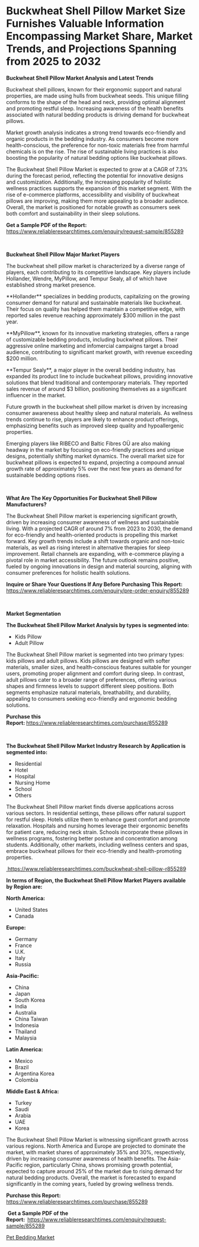 <p><h1>Buckwheat Shell Pillow Market Size Furnishes Valuable Information Encompassing Market Share, Market Trends, and Projections Spanning from 2025 to 2032</h1></p><p><strong>Buckwheat Shell Pillow Market Analysis and Latest Trends</strong></p>
<p><p>Buckwheat shell pillows, known for their ergonomic support and natural properties, are made using hulls from buckwheat seeds. This unique filling conforms to the shape of the head and neck, providing optimal alignment and promoting restful sleep. Increasing awareness of the health benefits associated with natural bedding products is driving demand for buckwheat pillows.</p><p>Market growth analysis indicates a strong trend towards eco-friendly and organic products in the bedding industry. As consumers become more health-conscious, the preference for non-toxic materials free from harmful chemicals is on the rise. The rise of sustainable living practices is also boosting the popularity of natural bedding options like buckwheat pillows.</p><p>The Buckwheat Shell Pillow Market is expected to grow at a CAGR of 7.3% during the forecast period, reflecting the potential for innovative designs and customization. Additionally, the increasing popularity of holistic wellness practices supports the expansion of this market segment. With the rise of e-commerce platforms, accessibility and visibility of buckwheat pillows are improving, making them more appealing to a broader audience. Overall, the market is positioned for notable growth as consumers seek both comfort and sustainability in their sleep solutions.</p></p>
<p><strong>Get a Sample PDF of the Report:&nbsp;</strong> <a href="https://www.reliableresearchtimes.com/enquiry/request-sample/855289?utm_campaign=2096&utm_medium=2&utm_source=Github&utm_content=ia&utm_term=07022025&utm_id=buckwheat-shell-pillow">https://www.reliableresearchtimes.com/enquiry/request-sample/855289</a></p>
<p>&nbsp;</p>
<p><strong>Buckwheat Shell Pillow Major Market Players</strong></p>
<p><p>The buckwheat shell pillow market is characterized by a diverse range of players, each contributing to its competitive landscape. Key players include Hollander, Wendre, MyPillow, and Tempur Sealy, all of which have established strong market presence.</p><p>**Hollander** specializes in bedding products, capitalizing on the growing consumer demand for natural and sustainable materials like buckwheat. Their focus on quality has helped them maintain a competitive edge, with reported sales revenue reaching approximately $300 million in the past year.</p><p>**MyPillow**, known for its innovative marketing strategies, offers a range of customizable bedding products, including buckwheat pillows. Their aggressive online marketing and infomercial campaigns target a broad audience, contributing to significant market growth, with revenue exceeding $200 million.</p><p>**Tempur Sealy**, a major player in the overall bedding industry, has expanded its product line to include buckwheat pillows, providing innovative solutions that blend traditional and contemporary materials. They reported sales revenue of around $3 billion, positioning themselves as a significant influencer in the market.</p><p>Future growth in the buckwheat shell pillow market is driven by increasing consumer awareness about healthy sleep and natural materials. As wellness trends continue to rise, players are likely to enhance product offerings, emphasizing benefits such as improved sleep quality and hypoallergenic properties. </p><p>Emerging players like RIBECO and Baltic Fibres OÜ are also making headway in the market by focusing on eco-friendly practices and unique designs, potentially shifting market dynamics. The overall market size for buckwheat pillows is expected to expand, projecting a compound annual growth rate of approximately 5% over the next few years as demand for sustainable bedding options rises.</p></p>
<p>&nbsp;</p>
<p><strong>What Are The Key Opportunities For Buckwheat Shell Pillow Manufacturers?</strong></p>
<p><p>The Buckwheat Shell Pillow market is experiencing significant growth, driven by increasing consumer awareness of wellness and sustainable living. With a projected CAGR of around 7% from 2023 to 2030, the demand for eco-friendly and health-oriented products is propelling this market forward. Key growth trends include a shift towards organic and non-toxic materials, as well as rising interest in alternative therapies for sleep improvement. Retail channels are expanding, with e-commerce playing a pivotal role in market accessibility. The future outlook remains positive, fueled by ongoing innovations in design and material sourcing, aligning with consumer preferences for holistic health solutions.</p></p>
<p><strong>Inquire or Share Your Questions If Any Before Purchasing This Report:</strong> <a href="https://www.reliableresearchtimes.com/enquiry/pre-order-enquiry/855289?utm_campaign=2096&utm_medium=2&utm_source=Github&utm_content=ia&utm_term=07022025&utm_id=buckwheat-shell-pillow">https://www.reliableresearchtimes.com/enquiry/pre-order-enquiry/855289</a></p>
<p>&nbsp;</p>
<p><strong>Market Segmentation</strong></p>
<p><strong>The Buckwheat Shell Pillow Market Analysis by types is segmented into:</strong></p>
<p><ul><li>Kids Pillow</li><li>Adult Pillow</li></ul></p>
<p><p>The Buckwheat Shell Pillow market is segmented into two primary types: kids pillows and adult pillows. Kids pillows are designed with softer materials, smaller sizes, and health-conscious features suitable for younger users, promoting proper alignment and comfort during sleep. In contrast, adult pillows cater to a broader range of preferences, offering various shapes and firmness levels to support different sleep positions. Both segments emphasize natural materials, breathability, and durability, appealing to consumers seeking eco-friendly and ergonomic bedding solutions.</p></p>
<p><strong>Purchase this Report:&nbsp;</strong><a href="https://www.reliableresearchtimes.com/purchase/855289?utm_campaign=2096&utm_medium=2&utm_source=Github&utm_content=ia&utm_term=07022025&utm_id=buckwheat-shell-pillow">https://www.reliableresearchtimes.com/purchase/855289</a></p>
<p>&nbsp;</p>
<p><strong>The Buckwheat Shell Pillow Market Industry Research by Application is segmented into:</strong></p>
<p><ul><li>Residential</li><li>Hotel</li><li>Hospital</li><li>Nursing Home</li><li>School</li><li>Others</li></ul></p>
<p><p>The Buckwheat Shell Pillow market finds diverse applications across various sectors. In residential settings, these pillows offer natural support for restful sleep. Hotels utilize them to enhance guest comfort and promote relaxation. Hospitals and nursing homes leverage their ergonomic benefits for patient care, reducing neck strain. Schools incorporate these pillows in wellness programs, fostering better posture and concentration among students. Additionally, other markets, including wellness centers and spas, embrace buckwheat pillows for their eco-friendly and health-promoting properties.</p></p>
<p><a href="https://www.reliableresearchtimes.com/buckwheat-shell-pillow-r855289?utm_campaign=2096&utm_medium=2&utm_source=Github&utm_content=ia&utm_term=07022025&utm_id=buckwheat-shell-pillow">&nbsp;https://www.reliableresearchtimes.com/buckwheat-shell-pillow-r855289</a></p>
<p><strong>In terms of Region, the Buckwheat Shell Pillow Market Players available by Region are:</strong></p>
<p>
    <p> <strong> North America: </strong>
        <ul>
            <li>United States</li>
            <li>Canada</li>
        </ul>
        </p> 
    <p> <strong> Europe: </strong>
        <ul>
            <li>Germany</li>
            <li>France</li>
            <li>U.K.</li>
            <li>Italy</li>
            <li>Russia</li>
        </ul>
        </p> 
    <p> <strong> Asia-Pacific: </strong>
        <ul>
            <li>China</li>
            <li>Japan</li>
            <li>South Korea</li>
            <li>India</li>
            <li>Australia</li>
            <li>China Taiwan</li>
            <li>Indonesia</li>
            <li>Thailand</li>
            <li>Malaysia</li>
        </ul>
        </p> 
    <p> <strong> Latin America: </strong>
        <ul>
            <li>Mexico</li>
            <li>Brazil</li>
            <li>Argentina Korea</li>
            <li>Colombia</li>
        </ul>
        </p> 
    <p> <strong> Middle East & Africa: </strong>
        <ul>
            <li>Turkey</li>
            <li>Saudi</li>
            <li>Arabia</li>
            <li>UAE</li>
            <li>Korea</li>
        </ul>
    </p>
    </p>
<p><p>The Buckwheat Shell Pillow Market is witnessing significant growth across various regions. North America and Europe are projected to dominate the market, with market shares of approximately 35% and 30%, respectively, driven by increasing consumer awareness of health benefits. The Asia-Pacific region, particularly China, shows promising growth potential, expected to capture around 25% of the market due to rising demand for natural bedding products. Overall, the market is forecasted to expand significantly in the coming years, fueled by growing wellness trends.</p></p>
<p><strong>Purchase this Report: </strong><a href="https://www.reliableresearchtimes.com/purchase/855289?utm_campaign=2096&utm_medium=2&utm_source=Github&utm_content=ia&utm_term=07022025&utm_id=buckwheat-shell-pillow">https://www.reliableresearchtimes.com/purchase/855289</a></p>
<p>&nbsp;<strong>Get a Sample PDF of the Report:&nbsp;&nbsp;</strong><a href="https://www.reliableresearchtimes.com/enquiry/request-sample/855289?utm_campaign=2096&utm_medium=2&utm_source=Github&utm_content=ia&utm_term=07022025&utm_id=buckwheat-shell-pillow">https://www.reliableresearchtimes.com/enquiry/request-sample/855289</a></p>
<p><strong></strong></p>
<p><p><a href="https://github.com/NarcisoFerry/Market-Research-Report-List-1/blob/main/pet-bedding-market.md?utm_campaign=2096&utm_medium=2&utm_source=Github&utm_content=ia&utm_term=07022025&utm_id=buckwheat-shell-pillow">Pet Bedding Market</a></p></p>